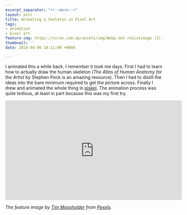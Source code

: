 ```yaml
---
excerpt_separator: "<!--more-->"
layout: post
title: Animating a Skeleton in Pixel Art
tags:
- animation
- pixel art
feature-img: https://nirav.com.np/assets/img/Webp.net-resizeimage (2).jpg
thumbnail: ''
date: 2019-04-06 18:11:00 +0000

---
```

I animated this a while back. I remember it took me days. First I had to learn how to actually draw the human skeleton (_The Atlas of Human Anatomy for the Artist_ by Stephen Peck is an amazing resource). Then I had to distill the ideas into the bare minimum required to get the picture across. Finally I drew and animated the whole thing in [piskel](https://www.piskelapp.com). The animation process was quite tedious, at least in part because this was my first try.

<!--more-->

<iframe width="560" height="315" src="https://www.youtube-nocookie.com/embed/f0SJTEIYIHE" frameborder="0" allow="accelerometer; autoplay; encrypted-media; gyroscope; picture-in-picture" allowfullscreen></iframe>

_The feature image by_ [_Tim Mossholder_](https://www.pexels.com/@timmossholder?utm_content=attributionCopyText&utm_medium=referral&utm_source=pexels) _from_ [_Pexels_](https://www.pexels.com/photo/brown-concrete-brick-house-covered-by-green-leaf-vines-1171384/?utm_content=attributionCopyText&utm_medium=referral&utm_source=pexels)_._